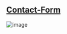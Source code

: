 ## [Contact-Form](https://hkrobotics.github.io/Contact-Form/)

![image](https://user-images.githubusercontent.com/39943449/149640983-10e53dbf-271b-4ab5-977e-7f8b89589537.png)
